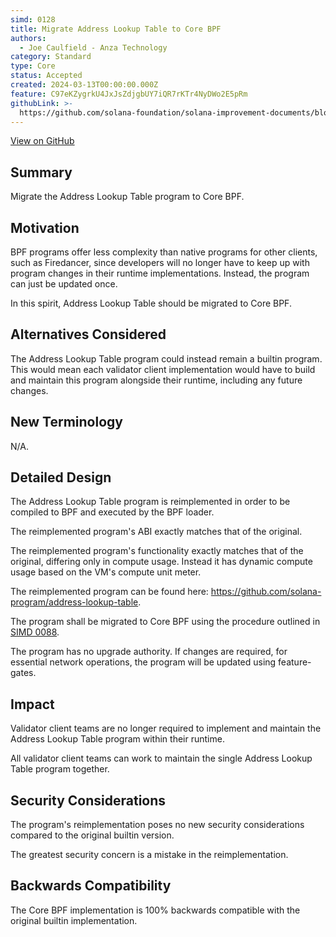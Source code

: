 ```yaml
---
simd: 0128
title: Migrate Address Lookup Table to Core BPF
authors:
  - Joe Caulfield - Anza Technology
category: Standard
type: Core
status: Accepted
created: 2024-03-13T00:00:00.000Z
feature: C97eKZygrkU4JxJsZdjgbUY7iQR7rKTr4NyDWo2E5pRm
githubLink: >-
  https://github.com/solana-foundation/solana-improvement-documents/blob/main/proposals/0128-migrate-address-lookup-table-to-core-bpf.md
---
```

[View on GitHub](https://github.com/solana-foundation/solana-improvement-documents/blob/main/proposals/0128-migrate-address-lookup-table-to-core-bpf.md)


## Summary

Migrate the Address Lookup Table program to Core BPF.

## Motivation

BPF programs offer less complexity than native programs for other clients, such
as Firedancer, since developers will no longer have to keep up with program
changes in their runtime implementations. Instead, the program can just be
updated once.

In this spirit, Address Lookup Table should be migrated to Core BPF.

## Alternatives Considered

The Address Lookup Table program could instead remain a builtin program. This
would mean each validator client implementation would have to build and maintain
this program alongside their runtime, including any future changes.

## New Terminology

N/A.

## Detailed Design

The Address Lookup Table program is reimplemented in order to be compiled
to BPF and executed by the BPF loader.

The reimplemented program's ABI exactly matches that of the original.

The reimplemented program's functionality exactly matches that of the
original, differing only in compute usage. Instead it has dynamic compute
usage based on the VM's compute unit meter.

The reimplemented program can be found here:
https://github.com/solana-program/address-lookup-table.

The program shall be migrated to Core BPF using the procedure outlined in
[SIMD 0088](./0088-enable-core-bpf-programs.md).

The program has no upgrade authority. If changes are required, for
essential network operations, the program will be updated using feature-gates.

## Impact

Validator client teams are no longer required to implement and maintain the
Address Lookup Table program within their runtime.

All validator client teams can work to maintain the single Address Lookup Table
program together.

## Security Considerations

The program's reimplementation poses no new security considerations compared to
the original builtin version.

The greatest security concern is a mistake in the reimplementation.

## Backwards Compatibility

The Core BPF implementation is 100% backwards compatible with the original
builtin implementation.

